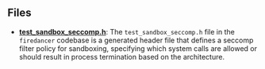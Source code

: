 
## Files
- **[test_sandbox_seccomp.h](generated/test_sandbox_seccomp.h.driver.md)**: The `test_sandbox_seccomp.h` file in the `firedancer` codebase is a generated header file that defines a seccomp filter policy for sandboxing, specifying which system calls are allowed or should result in process termination based on the architecture.
